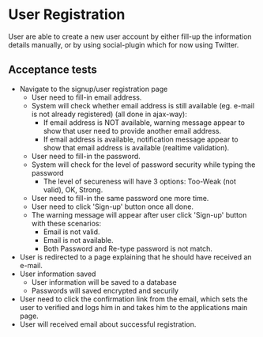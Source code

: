 # User Registration

User are able to create a new user account by either fill-up the information details manually, or by using social-plugin which for now using Twitter.

## Acceptance tests

- Navigate to the signup/user registration page
  - User need to fill-in email address.
  - System will check whether email address is still available (eg. e-mail is not already registered) (all done in ajax-way):
    - If email address is NOT available, warning message appear to show that user need to provide another email address.
    - If email address is available, notification message appear to show that email address is available (realtime validation).
  - User need to fill-in the password.
  - System will check for the level of password security while typing the password
    - The level of secureness will have 3 options: Too-Weak (not valid), OK, Strong.
  - User need to fill-in the same password one more time.
  - User need to click 'Sign-up' button once all done.
  - The warning message will appear after user click 'Sign-up' button with these scenarios:
    - Email is not valid.
    - Email is not available.
    - Both Password and Re-type password is not match.
- User is redirected to a page explaining that he should have received an e-mail.
- User information saved
  - User information will be saved to a database
  - Passwords will saved encrypted and securily
- User need to click the confirmation link from the email, which sets the user to verified and logs him in and takes him to the applications main page.
- User will received email about successful registration.
